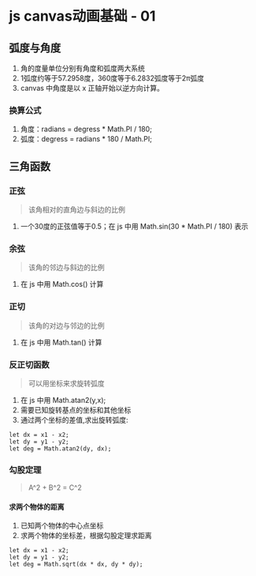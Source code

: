 # js canvas动画基础 - 01

## 弧度与角度
1. 角的度量单位分别有角度和弧度两大系统
2. 1弧度约等于57.2958度，360度等于6.2832弧度等于2π弧度
3. canvas 中角度是以 x 正轴开始以逆方向计算。

### 换算公式
1. 角度：radians = degress * Math.PI / 180;
2. 弧度：degress = radians * 180 / Math.PI;

## 三角函数
### 正弦
> 该角相对的直角边与斜边的比例

1. 一个30度的正弦值等于0.5；在 js 中用 Math.sin(30 * Math.PI / 180) 表示

### 余弦
> 该角的邻边与斜边的比例

1. 在 js 中用 Math.cos() 计算

### 正切
> 该角的对边与邻边的比例

1. 在 js 中用 Math.tan() 计算

### 反正切函数
> 可以用坐标来求旋转弧度

1. 在 js 中用 Math.atan2(y,x);
2. 需要已知旋转基点的坐标和其他坐标
3. 通过两个坐标的差值,求出旋转弧度:
```
let dx = x1 - x2;
let dy = y1 - y2;
let deg = Math.atan2(dy, dx);
```

### 勾股定理
> A^2 + B^2 = C^2

#### 求两个物体的距离
1. 已知两个物体的中心点坐标
2. 求两个物体的坐标差，根据勾股定理求距离
```
let dx = x1 - x2;
let dy = y1 - y2;
let deg = Math.sqrt(dx * dx, dy * dy);
```